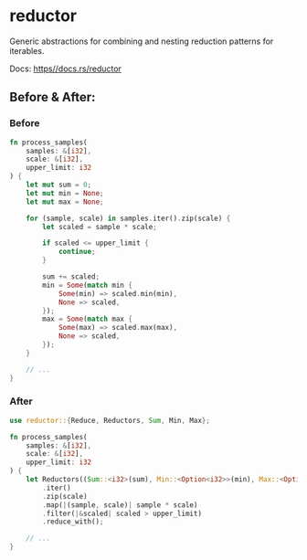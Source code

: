 # reductor

Generic abstractions for combining and nesting reduction patterns for iterables.

Docs: [https//docs.rs/reductor](https://docs.rs/reductor)

## Before & After:

### Before

```rust
fn process_samples(
    samples: &[i32],
    scale: &[i32],
    upper_limit: i32
) {
    let mut sum = 0;
    let mut min = None;
    let mut max = None;

    for (sample, scale) in samples.iter().zip(scale) {
        let scaled = sample * scale;

        if scaled <= upper_limit {
            continue;
        }

        sum += scaled;
        min = Some(match min {
            Some(min) => scaled.min(min),
            None => scaled,
        });
        max = Some(match max {
            Some(max) => scaled.max(max),
            None => scaled,
        });
    }

    // ...
}
```

### After

```rust
use reductor::{Reduce, Reductors, Sum, Min, Max};

fn process_samples(
    samples: &[i32],
    scale: &[i32],
    upper_limit: i32
) {
    let Reductors((Sum::<i32>(sum), Min::<Option<i32>>(min), Max::<Option<i32>>(max))) = samples
        .iter()
        .zip(scale)
        .map(|(sample, scale)| sample * scale)
        .filter(|&scaled| scaled > upper_limit)
        .reduce_with();

    // ...
}
```
